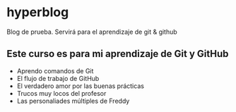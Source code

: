 # hyperblog
Blog de prueba. Servirá para el aprendizaje de git &amp; github

## Este curso es para mi aprendizaje de Git y GitHub
* Aprendo comandos de Git
* El flujo de trabajo de GitHub
* El verdadero amor por las buenas prácticas
* Trucos muy locos del profesor
* Las personaliades múltiples de Freddy

